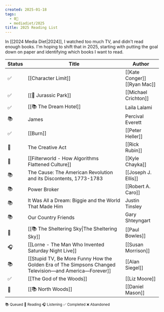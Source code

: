 ```yaml
---
created: 2025-01-18
tags:
  - 0🌲
  - mediadiet/2025
title: 2025 Reading List
---
```

In [[2024 Media Diet|2024]], I watched too much TV, and didn't read enough books. I'm hoping to shift that in 2025, starting with putting the goal down on paper and identifying which books I want to read.

| Status | **Title**                                                                                              | Author                          |
| ------ | ------------------------------------------------------------------------------------------------------ | ------------------------------- |
| ✅      | [[Character Limit]]                                                                                    | [[Kate Conger]]<br>[[Ryan Mac]] |
| ✅      | [[🦖 Jurassic Park]]                                                                                   | [[Michael Crichton]]            |
| ✅      | [[📚 The Dream Hotel]]                                                                   | Laila Lalami                    |
| 📚     | James                                                                                                  | Percival Everett                |
| ✅      | [[Burn]]                                                                                               | [[Peter Heller]]                |
| 📖     | The Creative Act                                                                                       | [[Rick Rubin]]                  |
| 📖     | [[Filterworld - How Algorithms Flattened Culture]]                                                     | [[Kyle Chayka]]                 |
| 📚     | The Cause: The American Revolution and its Discontents, 1773-1783                                      | [[Joseph J. Ellis]]             |
| 📚     | Power Broker                                                                                           | [[Robert A. Caro]]              |
| 📚     | It Was All a Dream: Biggie and the World That Made Him                                                 | Justin Tinsley                  |
| 📚     | Our Country Friends                                                                                    | Gary Shteyngart                 |
| 📖     | [[📚 The Sheltering Sky\|The Sheltering Sky]]                                                          | [[Paul Bowles]]                 |
| 🎧     | [[Lorne - The Man Who Invented Saturday Night Live]]                                                   | [[Susan Morrison]]              |
| 📚     | [[Stupid TV, Be More Funny How the Golden Era of The Simpsons Changed Television—and America—Forever]] | [[Alan Siegel]]                 |
| ✅      | [[The God of the Woods]]                                                                               | [[Liz Moore]]                   |
| 📖     | [[📚 North Woods]]                                                                                     | [[Daniel Mason]]                |

<small>       📚 Queued        📖 Reading      🎧 Listening         ✅ Completed         ❌ Abandoned </small>  
